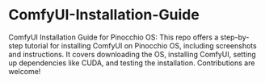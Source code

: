 # ComfyUI-Installation-Guide
ComfyUI Installation Guide for Pinocchio OS: This repo offers a step-by-step tutorial for installing ComfyUI on Pinocchio OS, including screenshots and instructions. It covers downloading the OS, installing ComfyUI, setting up dependencies like CUDA, and testing the installation. Contributions are welcome!
